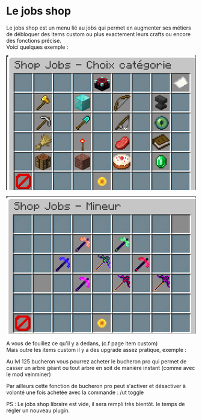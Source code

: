 # Le jobs shop

Le jobs shop est un menu lié au jobs qui permet en augmenter ses métiers de débloquer des items custom ou plus exactement leurs crafts ou encore des fonctions précise.  
Voici quelques exemple : 

![](../.gitbook/assets/jobs-shop.png)

![](../.gitbook/assets/job-shop-mineur.png)

A vous de fouillez ce qu'il y a dedans, \(c.f page item custom\)  
Mais outre les items custom il y a des upgrade assez pratique, exemple :   
  
Au lvl 125 bucheron vous pourrez acheter le bucheron pro qui permet de casser un arbre géant ou tout arbre en soit de manière instant \(comme avec le mod veinminer\)  
  
Par ailleurs cette fonction de bucheron pro peut s'activer et désactiver à volonté une fois achetée avec la commande : /ut toggle  
  
PS : Le jobs shop libraire est vide, il sera rempli très bientôt. le temps de régler un nouveau plugin.

